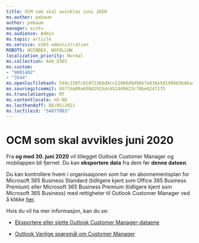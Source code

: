 ```yaml
---
title: OCM som skal avvikles juni 2020
ms.author: pebaum
author: pebaum
manager: scotv
ms.audience: Admin
ms.topic: article
ms.service: o365-administration
ROBOTS: NOINDEX, NOFOLLOW
localization_priority: Normal
ms.collection: Adm_O365
ms.custom:
- "9001492"
- "3544"
ms.openlocfilehash: 5d4c1507c810f2368d9cc52909d9d9b67e036e9d199603b46a4e992a41df898e
ms.sourcegitcommit: b5f7da89a650d2915dc652449623c78be6247175
ms.translationtype: MT
ms.contentlocale: nb-NO
ms.lasthandoff: 08/05/2021
ms.locfileid: "54077083"
---
```

# <a name="ocm-to-be-retired-june-2020"></a>OCM som skal avvikles juni 2020


Fra **og med 30. juni 2020** vil tillegget Outlook Customer Manager og mobilappen bli fjernet. Du kan  **eksportere data**  fra dem før  **denne datoen**.  

Du kan kontrollere hvem i organisasjonen som har en abonnementsplan for Microsoft 365 Business Standard (tidligere kjent som Office 365 Business Premium) eller Microsoft 365 Business Premium (tidligere kjent som Microsoft 365 Business) med rettigheter til Outlook Customer Manager ved å klikke [her](https://admin.microsoft.com/AdminPortal/Home?ref=/users).

Hvis du vil ha mer informasjon, kan du se:

- [Eksportere eller slette Outlook Customer Manager-dataene](https://support.office.com/article/1a421cb4-e8de-4b44-bfb8-710b92820439)

- [Outlook Vanlige spørsmål om Customer Manager](https://techcommunity.microsoft.com/t5/outlook-customer-manager/faq-frequently-asked-questions-about-outlook-customer-manager/m-p/29680)
